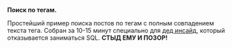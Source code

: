 **Поиск по тегам.**

Простейший пример поиска постов по тегам с полным совпадением текста тега.
Собран за 10-15 минут специально для [дед инсайд](https://t.me/badguyblackdick69), который отказывается заниматься SQL.
**СТЫД ЕМУ И ПОЗОР!**
